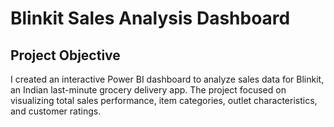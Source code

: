 # Blinkit Sales Analysis Dashboard
## Project Objective
I created an interactive Power BI dashboard to analyze sales data for Blinkit, an Indian last-minute grocery delivery app. The project focused on visualizing total sales performance, item categories, outlet characteristics, and customer ratings.
